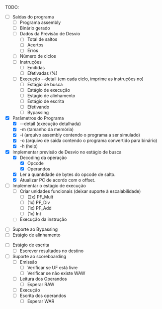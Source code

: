TODO:

- [ ] Saídas do programa
    - [ ] Programa assembly
    - [ ] Binário gerado
    - [ ] Dados da Previsão de Desvio
        - [ ] Total de saltos
        - [ ] Acertos
        - [ ] Erros
    - [ ] Número de ciclos
    - [ ] Instruções
        - [ ] Emitidas
        - [ ] Efetivadas (%)
    - [ ] Execução --detail (em cada ciclo, imprime as instruções no)
        - [ ] Estágio de busca
        - [ ] Estágio de execução
        - [ ] Estágio de alinhamento
        - [ ] Estágio de escrita
        - [ ] Efetivando
        - [ ] Bypassing

- [x] Parâmetros do Programa
    - [x] --detail (execução detalhada)
    - [x] -m (tamanho da memória)
    - [x] -i (arquivo assembly contendo o programa a ser simulado)
    - [x] -o (arquivo de saída contendo o programa convertido para binário)
    - [x] -h (help)
 
- [x] Implementar previsão de Desvio no estágio de busca
    - [x] Decoding da operação
        - [x] Opcode
        - [x] Operandos
    - [x] Ler a quantidade de bytes do opcode de salto.
    - [x] Atualizar PC de acordo com o offset.

- [ ] Implementar o estágio de execução
    - [ ] Criar unidades funcionais (deixar suporte à escalabilidade)
        - [ ] (2x) PF_Mult 
        - [ ] (1x) PF_Div
        - [ ] (1x) PF_Add
        - [ ] (1x) Int
    - [ ] Execução da instrução

<!-- TODO Saber o que é isso -->
- [ ] Suporte ao Bypassing
- [ ] Estágio de alinhamento
<!-- -->

<!-- Acredito que nesse estágio, as operações que tem um registrador
 destino irão escrever seus resultados no tal registrador; 
As que não tiverem, apenas passam por aqui, sem escrever em lugar nenhum; 
TODO Confirmar teoria -->
- [ ] Estágio de escrita
    - [ ] Escrever resultados no destino

- [ ] Suporte ao scoreboarding
    - [ ] Emissão
        - [ ] Verificar se UF está livre
        - [ ] Verificar se não existe WAW
    - [ ] Leitura dos Operandos
        - [ ] Esperar RAW
    - [ ] Execução
    - [ ] Escrita dos operandos
        - [ ] Esperar WAR
